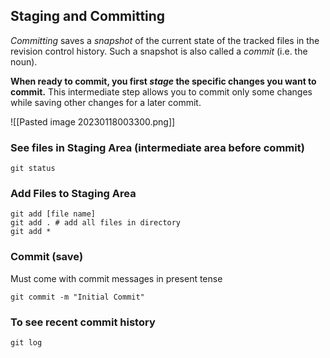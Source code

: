 ## Staging and Committing

_Committing_ saves a *snapshot* of the current state of the tracked files in the revision control history. Such a snapshot is also called a _commit_ (i.e. the noun).

**When ready to commit, you first _stage_ the specific changes you want to commit.** This intermediate step allows you to commit only some changes while saving other changes for a later commit.

![[Pasted image 20230118003300.png]]

### See files in Staging Area (intermediate area before commit)

 ```
git status
```

### Add Files to Staging Area

```
git add [file name]
git add . # add all files in directory
git add *
```

### Commit (save)

Must come with commit messages in present tense

```
git commit -m "Initial Commit"
```

### To see recent commit history

```
git log
```
